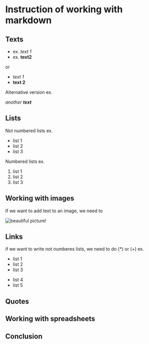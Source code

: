 # Instruction of working with markdown

## Texts

+ ex. *text 1*
+ ex. **text2**

or 

+ _text 1_
+ __text 2__

Alternative version ex.

_another **text**_

## Lists

Not numbered lists ex. 
* list 1
* list 2
* list 3

Numbered lists ex.
1. list 1
2. list 2
3. list 3

## Working with images

If we want to add text to an image, we need to 

![beautiful picture!](picture1.jpeg)

## Links

if we want to write not numberes lists, we need to do (*) or (+) ex.
* list 1
* list 2
* list 3
 + list 4
 + list 5

## Quotes

## Working with spreadsheets

## Conclusion
